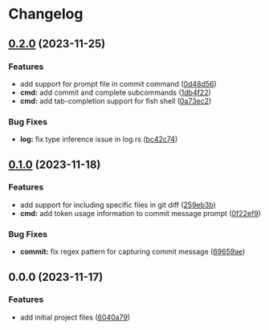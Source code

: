 # Changelog

## [0.2.0](https://github.com/liblaf/ai-commit-cli/compare/v0.1.0...v0.2.0) (2023-11-25)


### Features

* add support for prompt file in commit command ([0d48d56](https://github.com/liblaf/ai-commit-cli/commit/0d48d568c75dd50cbf5cd9a2d394caa48755ad8d))
* **cmd:** add commit and complete subcommands ([1db4f22](https://github.com/liblaf/ai-commit-cli/commit/1db4f22355efacd6928c130cb004dcb9ce876ad8))
* **cmd:** add tab-completion support for fish shell ([0a73ec2](https://github.com/liblaf/ai-commit-cli/commit/0a73ec2433bd2b0d4191cf20e231874f744e1bc8))


### Bug Fixes

* **log:** fix type inference issue in log.rs ([bc42c74](https://github.com/liblaf/ai-commit-cli/commit/bc42c740e08d71be103974de50c9d70c0184f530))

## [0.1.0](https://github.com/liblaf/ai-commit-cli/compare/v0.0.0...v0.1.0) (2023-11-18)

### Features

- add support for including specific files in git diff ([259eb3b](https://github.com/liblaf/ai-commit-cli/commit/259eb3b4763507b4286de73e49db6c2f309f9236))
- **cmd:** add token usage information to commit message prompt ([0f22ef9](https://github.com/liblaf/ai-commit-cli/commit/0f22ef9bf5e5b37423aaa4f9b913ac5519b27566))

### Bug Fixes

- **commit:** fix regex pattern for capturing commit message ([69659ae](https://github.com/liblaf/ai-commit-cli/commit/69659ae70beafb1a6015fd91231cbd6a783b56af))

## 0.0.0 (2023-11-17)

### Features

- add initial project files ([6040a79](https://github.com/liblaf/ai-commit-cli/commit/6040a7901f3068b8394fce612612d6c38532022f))
